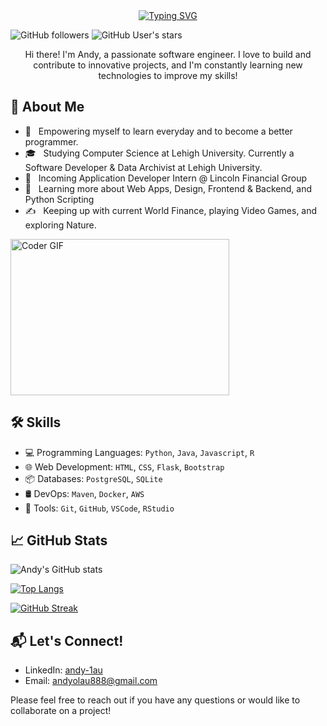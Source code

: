 <div align="center">
<a href="https://git.io/typing-svg"><img src="https://readme-typing-svg.demolab.com?font=Fira+Code&size=30&duration=500&pause=1000&color=FFA500&multiline=true&width=500&height=100&lines=print(%22Hello%2C+I'm+Andy!%22);+" alt="Typing SVG" /></a>
</div>

![GitHub followers](https://img.shields.io/github/followers/andy-1au?style=social) ![GitHub User's stars](https://img.shields.io/github/stars/andy-1au?style=social)

<div align="center">
  <p>Hi there! I'm Andy, a passionate software engineer. I love to build and contribute to innovative projects, and I'm constantly learning new technologies to improve my skills!</p>
</div>

## 🌟 About Me

- 🤔 &nbsp; Empowering myself to learn everyday and to become a better programmer.
- 🎓 &nbsp; Studying Computer Science at Lehigh University. Currently a Software Developer & Data Archivist at Lehigh University.
- 💼 &nbsp; Incoming Application Developer Intern @ Lincoln Financial Group
- 🌱 &nbsp; Learning more about Web Apps, Design, Frontend & Backend, and Python Scripting
- ✍️ &nbsp; Keeping up with current World Finance, playing Video Games, and exploring Nature.

<img alt="Coder GIF" height=250 width=350 src="https://images.squarespace-cdn.com/content/v1/5769fc401b631bab1addb2ab/1541580611624-TE64QGKRJG8SWAIUS7NS/ke17ZwdGBToddI8pDm48kPoswlzjSVMM-SxOp7CV59BZw-zPPgdn4jUwVcJE1ZvWQUxwkmyExglNqGp0IvTJZamWLI2zvYWH8K3-s_4yszcp2ryTI0HqTOaaUohrI8PI6FXy8c9PWtBlqAVlUS5izpdcIXDZqDYvprRqZ29Pw0o/coding-freak.gif" />

## 🛠 Skills

- 💻 Programming Languages: `Python`, `Java`, `Javascript`, `R` 
- 🌐 Web Development: `HTML`, `CSS`, `Flask`, `Bootstrap` 
- 📦 Databases: `PostgreSQL`, `SQLite` 
- 🛢️ DevOps: `Maven`, `Docker`, `AWS`
- 🔧 Tools: `Git`, `GitHub`, `VSCode`, `RStudio`

## 📈 GitHub Stats

![Andy's GitHub stats](https://github-readme-stats.vercel.app/api?username=andy-1au&show_icons=true&theme=vision-friendly-dark&border_radius=5&card_width=500)

[![Top Langs](https://github-readme-stats.vercel.app/api/top-langs/?username=andy-1au&layout=compact&theme=vision-friendly-dark&border_radius=5&card_width=500)](https://github.com/anuraghazra/github-readme-stats)

[![GitHub Streak](http://github-readme-streak-stats.herokuapp.com?user=andy-1au&theme=vision-friendly-dark&border_radius=5&card_width=500)](https://git.io/streak-stats)

## 📬 Let's Connect!

- LinkedIn: [andy-1au](https://www.linkedin.com/in/andy-1au/)
- Email: [andyolau888@gmail.com](mailto:andyolau888@gmail.com)

Please feel free to reach out if you have any questions or would like to collaborate on a project!

